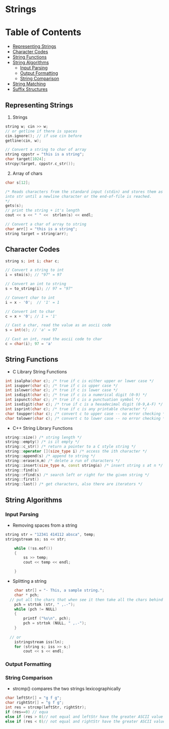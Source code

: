 # Strings

Table of Contents
================= 
- [Representing Strings](#representing-strings)
- [Character Codes](#character-codes)
- [String Functions](#string-functions) 
- [String Algorithms](#string-algorithms) 
  + [Input Parsing](#input-parsing)
  + [Output Formatting](#output-formatting)
  + [String Comparison](#string-comparison) 
- [String Matching](#string-matching)
- [Suffix Structures](#suffix-structures)	
   
## Representing Strings
1. Strings
```cpp
string w; cin >> w;
// or getline if there is spaces
cin.ignore(); // if use cin before
getline(cin, w);

// Convert a string to char of array
string cppstr = "this is a string";
char target[1024];
strcpy(target, cppstr.c_str());
```
2. Array of chars
```cpp
char s[12];

/* Reads characters from the standard input (stdin) and stores them as a C string 
into str until a newline character or the end-of-file is reached.
*/
gets(s);
// print the string + it's length
cout << s << " " <<  strlen(s) << endl; 

// Convert a char of array to string
char arr[] = "this is a string";
string target = string(arr);
```

## Character Codes
```cpp
string s; int i; char c;

// Convert a string to int
i = stoi(s); // "97" = 97

// Convert an int to string
s = to_string(i); // 97 = "97"

// Convert char to int
i = x - '0';  // '1' = 1

// Convert int to char
c = x + '0'; // 1 = '1'

// Cast a char, read the value as an ascii code
s = int(c); // 'a' = 97

// Cast an int, read the ascii code to char
c = char(i); 97 = 'a'
```
## String Functions
- C Library String Functions
```cpp
int isalpha(char c); /* true if c is either upper or lower case */
int isupper(char c); /* true if c is upper case */
int islower(char c); /* true if c is lower case */
int isdigit(char c); /* true if c is a numerical digit (0-9) */
int ispunct(char c); /* true if c is a punctuation symbol */
int isxdigit(char c); /* true if c is a hexadecimal digit (0-9,A-F) */
int isprint(char c); /* true if c is any printable character */
char toupper(char c); /* convert c to upper case -- no error checking */
char tolower(char c); /* convert c to lower case -- no error checking */
```
- C++ String Library Functions
```cpp
string::size() /* string length */
string::empty() /* is it empty */
string::c_str() /* return a pointer to a C style string */
string::operator [](size_type i) /* access the ith character */
string::append(s) /* append to string */
string::erase(n,m) /* delete a run of characters */
string::insert(size_type n, const string&s) /* insert string s at n */
string::find(s)
string::rfind(s) /* search left or right for the given string */
string::first()
string::last() /* get characters, also there are iterators */
```
## String Algorithms
### Input Parsing
- Removing spaces from a string
```cpp
string str = "12341 414112 absca", temp;
stringstream ss; ss << str;

	while (!ss.eof())
	{
		ss >> temp;
		cout << temp << endl;

	}
```
- Splitting a string
```cpp
	char str[] = "- This, a sample string.";
	char * pch;
  // put all the chars that when see it then take all the chars behind it
	pch = strtok (str, " ,.-");
	while (pch != NULL)
	{
		printf ("%s\n", pch);
		pch = strtok (NULL, " ,.-");
	}
	
  // or
  	istringstream iss(ln);
	for (string s; iss >> s;)
	    cout << s << endl;
```
### Output Formatting
### String Comparison
- strcmp() compares the two strings lexicographically
```cpp
char leftStr[] = "g f g";
char rightStr[] = "g f g";
int res = strcmp(leftStr, rightStr);
if (res==0) // equa
else if (res > 0)// not equal and leftStr have the greater ASCII value
else if (res < 0)// not equal and rightStr have the greater ASCII value
```
